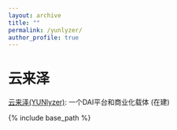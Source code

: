 ```yaml
---
layout: archive
title: ""
permalink: /yunlyzer/
author_profile: true
---
```


云来泽
====

<a href="https://www.yunlyzer.com" target="_blank">云来泽(YUNlyzer)</a>: 一个DAI平台和商业化载体 (在建)

{% include base_path %}

<!-- below includes the original papers -->
<!--

{% for post in site.publications reversed %}
  {% include archive-single.html %}
{% endfor %}

-->